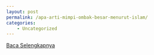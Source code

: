 ```yaml
---
layout: post
permalink: /apa-arti-mimpi-ombak-besar-menurut-islam/
categories:
    - Uncategorized
---
```


[Baca Selengkapnya](/07)